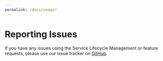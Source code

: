 ```yaml
---
permalink: /docs/usage/
---
```


# Reporting Issues

If you have any issues using the Service Lifecycle Management or feature requests, please use our issue tracker on [GitHub](https://github.com/FabOS-AI/fabos-slm/issues).